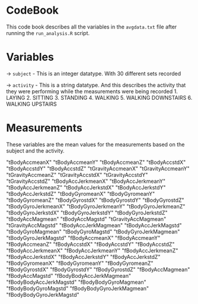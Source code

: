 # CodeBook
This code book describes all the variables in the `avgdata.txt` file after running the `run_analysis.R` script.

# Variables 
->  `subject`  - This is an integer datatype. With 30 different sets recorded

->  `activity` - This is a string datatype. And this describes the activity that they were performing while the measurements were being                    recorded
               1. LAYING
               2. SITTING
               3. STANDING
               4. WALKING
               5. WALKING DOWNSTAIRS
               6. WALKING UPSTAIRS
               
               


# Measurements
These variables are the mean values for the measurements based on the subject and the activity.

"tBodyAccmeanX" 
"tBodyAccmeanY" 
"tBodyAccmeanZ"
"tBodyAccstdX" 
"tBodyAccstdY" 
"tBodyAccstdZ"
"tGravityAccmeanX"
"tGravityAccmeanY" 
"tGravityAccmeanZ"
"tGravityAccstdX" 
"tGravityAccstdY"
"tGravityAccstdZ"
"tBodyAccJerkmeanX"
"tBodyAccJerkmeanY" 
"tBodyAccJerkmeanZ" 
"tBodyAccJerkstdX"
"tBodyAccJerkstdY"
"tBodyAccJerkstdZ" 
"tBodyGyromeanX" 
"tBodyGyromeanY"
"tBodyGyromeanZ"
"tBodyGyrostdX"
"tBodyGyrostdY"
"tBodyGyrostdZ"
"tBodyGyroJerkmeanX" 
"tBodyGyroJerkmeanY" 
"tBodyGyroJerkmeanZ"
"tBodyGyroJerkstdX" 
"tBodyGyroJerkstdY"
"tBodyGyroJerkstdZ"
"tBodyAccMagmean"
"tBodyAccMagstd"
"tGravityAccMagmean"
"tGravityAccMagstd" 
"tBodyAccJerkMagmean"
"tBodyAccJerkMagstd" 
"tBodyGyroMagmean"
"tBodyGyroMagstd"
"tBodyGyroJerkMagmean"
"tBodyGyroJerkMagstd"
"fBodyAccmeanX"
"fBodyAccmeanY" 
"fBodyAccmeanZ" 
"fBodyAccstdX"
"fBodyAccstdY"
"fBodyAccstdZ" 
"fBodyAccJerkmeanX"
"fBodyAccJerkmeanY" 
"fBodyAccJerkmeanZ" 
"fBodyAccJerkstdX"
"fBodyAccJerkstdY" 
"fBodyAccJerkstdZ"
"fBodyGyromeanX" 
"fBodyGyromeanY"
"fBodyGyromeanZ" 
"fBodyGyrostdX" 
"fBodyGyrostdY"
"fBodyGyrostdZ"
"fBodyAccMagmean"
"fBodyAccMagstd"
"fBodyBodyAccJerkMagmean"
"fBodyBodyAccJerkMagstd"
"fBodyBodyGyroMagmean" 
"fBodyBodyGyroMagstd"
"fBodyBodyGyroJerkMagmean"
"fBodyBodyGyroJerkMagstd"
               
              
